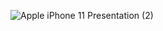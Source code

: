 
![Apple iPhone 11 Presentation (2)](https://github.com/kadirhankeles/hackingwithswift/assets/44638560/45559811-7535-4702-9d18-0e247cc7ae40)

